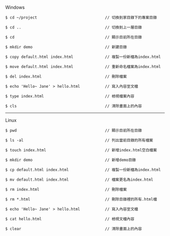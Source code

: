 Windows
```
$ cd ~/project								// 切換到家目錄下的專案目錄
```

```
$ cd ..										// 切換到上一層目錄
```

```
$ cd										// 顯示目前所在目錄
```

```
$ mkdir demo								// 新建目錄
```

```
$ copy default.html index.html				// 複製一份新檔為index.html
```

```
$ move default.html index.html				// 重新命名檔案為index.html
```

```
$ del index.html							// 刪除檔案
```

```
$ echo 'Hello~ Jane' > hello.html			// 寫入內容至文檔
```

```
$ type index.html							// 檢視檔案內容
```

```
$ cls										// 清除畫面上的內容
```

---

Linux
```
$ pwd										// 顯示目前所在目錄
```

```
$ ls -al									// 列出當前目錄的所有檔案
```

```
$ touch index.html							// 新增index.html空白檔案
```

```
$ mkdir demo								// 新增demo目錄
```

```
$ cp default.html index.html				// 複製一份新檔為index.html
```

```
$ mv default.html index.html				// 檔案更名為index.html
```

```
$ rm index.html								// 刪除檔案
```

```
$ rm *.html									// 刪除目錄裡的所有.html檔
```

```
$ echo 'Hello~ Jane' > hello.html			// 寫入內容至文檔
```

```
$ cat hello.html							// 檢視文檔內容
```

```
$ clear										// 清除畫面上的內容
```